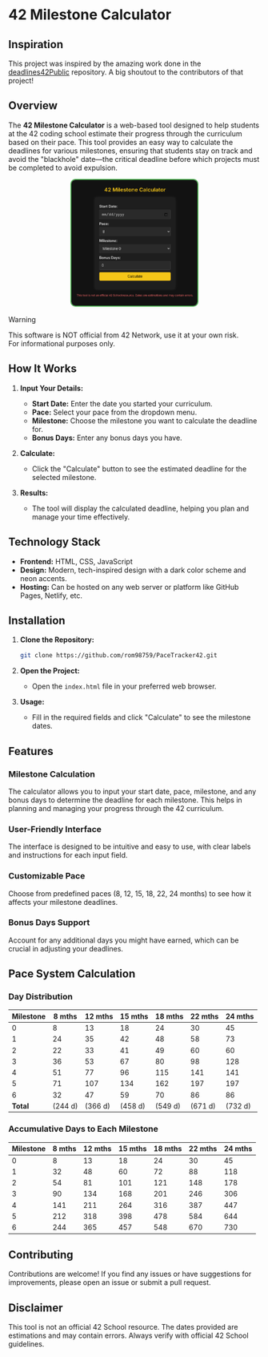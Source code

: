 # 42 Milestone Calculator

## Inspiration

This project was inspired by the amazing work done in the [deadlines42Public](https://github.com/LLuisPP/deadlines42Public.git) repository. A big shoutout to the contributors of that project!

## Overview

The **42 Milestone Calculator** is a web-based tool designed to help students at the 42 coding school estimate their progress through the curriculum based on their pace. This tool provides an easy way to calculate the deadlines for various milestones, ensuring that students stay on track and avoid the "blackhole" date—the critical deadline before which projects must be completed to avoid expulsion.

<div style="text-align: center;">
   <img src="img/milestone.png" alt="42 Milestone Calculator" style="max-width: 50%; height: auto; border: 2px solid #4CAF50; border-radius: 10px;">
</div>


> [!WARNING]
> This software is NOT official from 42 Network, use it at your own risk.<br>
> For informational purposes only.

## How It Works

1. **Input Your Details:**

   - **Start Date:** Enter the date you started your curriculum.
   - **Pace:** Select your pace from the dropdown menu.
   - **Milestone:** Choose the milestone you want to calculate the deadline for.
   - **Bonus Days:** Enter any bonus days you have.

2. **Calculate:**

   - Click the "Calculate" button to see the estimated deadline for the selected milestone.

3. **Results:**
   - The tool will display the calculated deadline, helping you plan and manage your time effectively.

## Technology Stack

- **Frontend:** HTML, CSS, JavaScript
- **Design:** Modern, tech-inspired design with a dark color scheme and neon accents.
- **Hosting:** Can be hosted on any web server or platform like GitHub Pages, Netlify, etc.

## Installation

1. **Clone the Repository:**

   ```bash
   git clone https://github.com/rom98759/PaceTracker42.git
   ```

2. **Open the Project:**

   - Open the `index.html` file in your preferred web browser.

3. **Usage:**
   - Fill in the required fields and click "Calculate" to see the milestone dates.

## Features

### Milestone Calculation

The calculator allows you to input your start date, pace, milestone, and any bonus days to determine the deadline for each milestone. This helps in planning and managing your progress through the 42 curriculum.

### User-Friendly Interface

The interface is designed to be intuitive and easy to use, with clear labels and instructions for each input field.

### Customizable Pace

Choose from predefined paces (8, 12, 15, 18, 22, 24 months) to see how it affects your milestone deadlines.

### Bonus Days Support

Account for any additional days you might have earned, which can be crucial in adjusting your deadlines.

## Pace System Calculation

### Day Distribution

| Milestone | 8 mths  | 12 mths | 15 mths | 18 mths | 22 mths | 24 mths |
| --------- | ------- | ------- | ------- | ------- | ------- | ------- |
| 0         | 8       | 13      | 18      | 24      | 30      | 45      |
| 1         | 24      | 35      | 42      | 48      | 58      | 73      |
| 2         | 22      | 33      | 41      | 49      | 60      | 60      |
| 3         | 36      | 53      | 67      | 80      | 98      | 128     |
| 4         | 51      | 77      | 96      | 115     | 141     | 141     |
| 5         | 71      | 107     | 134     | 162     | 197     | 197     |
| 6         | 32      | 47      | 59      | 70      | 86      | 86      |
| **Total** | (244 d) | (366 d) | (458 d) | (549 d) | (671 d) | (732 d) |

### Accumulative Days to Each Milestone

| Milestone | 8 mths | 12 mths | 15 mths | 18 mths | 22 mths | 24 mths |
| --------- | ------ | ------- | ------- | ------- | ------- | ------- |
| 0         | 8      | 13      | 18      | 24      | 30      | 45      |
| 1         | 32     | 48      | 60      | 72      | 88      | 118     |
| 2         | 54     | 81      | 101     | 121     | 148     | 178     |
| 3         | 90     | 134     | 168     | 201     | 246     | 306     |
| 4         | 141    | 211     | 264     | 316     | 387     | 447     |
| 5         | 212    | 318     | 398     | 478     | 584     | 644     |
| 6         | 244    | 365     | 457     | 548     | 670     | 730     |

## Contributing

Contributions are welcome! If you find any issues or have suggestions for improvements, please open an issue or submit a pull request.

## Disclaimer

This tool is not an official 42 School resource. The dates provided are estimations and may contain errors. Always verify with official 42 School guidelines.
